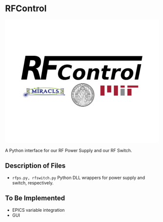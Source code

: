 # RFControl

![](rfcontrol.svg)

A Python interface for our RF Power Supply and our RF Switch.

## Description of Files
- `rfps.py, rfswitch.py` Python DLL wrappers for power supply and switch, respectively.

## To Be Implemented
- EPICS variable integration
- GUI
